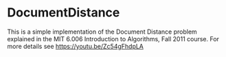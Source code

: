 # DocumentDistance
This is a simple implementation of the Document Distance problem explained in the MIT 6.006 Introduction to Algorithms, Fall 2011 course. For more details see https://youtu.be/Zc54gFhdpLA

